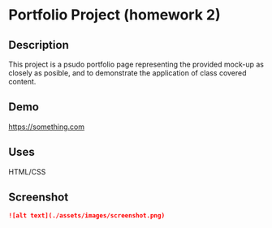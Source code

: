 # Portfolio Project (homework 2)

## Description 

This project is a psudo portfolio page representing the provided mock-up as closely as posible, and to demonstrate the application of class covered content.

## Demo
https://something.com

## Uses
HTML/CSS

## Screenshot

```md
![alt text](./assets/images/screenshot.png)
```

